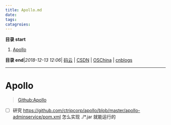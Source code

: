 ```yaml
---
title: Apollo.md
date: 
tags: 
catagroies: 
---
```


**目录 start**
 
1. [Apollo](#apollo)

**目录 end**|_2018-12-13 12:06_| [码云](https://gitee.com/gin9) | [CSDN](http://blog.csdn.net/kcp606) | [OSChina](https://my.oschina.net/kcp1104) | [cnblogs](http://www.cnblogs.com/kuangcp)
****************************************
# Apollo
> [Github:Apollo](https://github.com/ctripcorp/apollo)

- [ ] 研究 https://github.com/ctripcorp/apollo/blob/master/apollo-adminservice/pom.xml 怎么实现 ./*.jar 就能运行的

